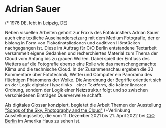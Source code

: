 # Adrian Sauer

(* 1976 DE, lebt in Leipzig, DE)

Neben visuellen Arbeiten gehört zur Praxis des Fotokünstlers Adrian Sauer auch eine textliche Auseinandersetzung mit dem Medium Fotografie, der er bislang in Form von Plakatinstallationen und auditiven Hörstücken nachgegangen ist. Diese im Auftrag für C/O Berlin entstandene Textarbeit versammelt eigene Gedanken und recherchiertes Material zum Thema der Cloud vom Anfang bis zu grauen Wolken. Dabei spielt der Einfluss des Wetters auf die Fotografie ebenso eine Rolle wie das menschengemachte Klima und die technische Cloud. In der Zusammenschau ergeben die 30 Kommentare über Fototechnik, Wetter und Computer ein Panorama des flüchtigen Phänomens der Wolke. Die Anordnung der Begriffe orientiert sich an der Logik digitaler Hyperlinks – einer Textform, die keiner linearen Ordnung, sondern der Logik einer Netzstruktur folgt und so zwischen verschiedenen Einträgen Querverweise schafft.

Als digitales Glossar konzipiert, begleitet die Arbeit Themen der Ausstellung ["Songs of the Sky. Photography and the Cloud"](https://co-berlin.org/en/program/exhibitions/songs-sky) (+Verlinkung Ausstellungsseite), die vom 11. Dezember 2021 bis 21. April 2022 bei [C/O Berlin](https://co-berlin.org/) im Amerika Haus zu sehen ist.
